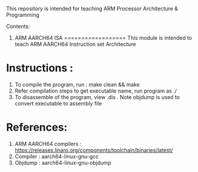 This repository is intended for teaching ARM Processor Architecture & Programming 


Contents: 

1. ARM AARCH64 ISA
==================
This module is intended to teach ARM AARCH64 Instruction set Architecture

Instructions :
=============
1. To compile the program, run :  make clean  &&  make
2. Refer compilation steps to get executable name, run program as ./<executable>
3. To disassemble of the program, view <executable>.dis . Note objdump is used to convert executable to assembly file


References: 
===========
1. ARM AARCH64 compilers : https://releases.linaro.org/components/toolchain/binaries/latest/
2. Compiler : aarch64-linux-gnu-gcc
3. Objdump  : aarch64-linux-gnu-objdump
